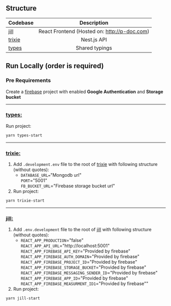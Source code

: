 ## Structure

| Codebase              |                 Description                  |
|:----------------------|:--------------------------------------------:|
| [jill](apps/jill)     | React Frontend (Hosted on: http://p-doc.com) |
| [trixie](apps/trixie) |                 Nest.js API                  |
| [types](libs/types)   |                Shared typings                |

## Run Locally (order is required)

### Pre Requirements
Create a [firebase](https://firebase.google.com) project with enabled **Google Authentication** and **Storage bucket**

---

### [types:](libs/types)
Run project:
```bash
yarn types-start
```

---

### [trixie:](apps/trixie)
1. Add `.development.env` file to the root of [trixie](apps/trixie) with following structure (without quotes):
   * `DATABASE_URL=`"Mongodb url"\
            `PORT`="5001"\
            `FB_BUCKET_URL`="Firebase storage bucket url"
2. Run project:
```bash
yarn trixie-start
```
 
---

### [jill:](apps/jill)
1. Add `.env.development` file to the root of [jill](apps/jill) with following structure (without quotes):
   * `REACT_APP_PRODUCTION`="false"\
     `REACT_APP_API_URL`="http://localhost:5001" \
     `REACT_APP_FIREBASE_API_KEY`="Provided by firebase"\
     `REACT_APP_FIREBASE_AUTH_DOMAIN`="Provided by firebase"\
     `REACT_APP_FIREBASE_PROJECT_ID`="Provided by firebase"\
     `REACT_APP_FIREBASE_STORAGE_BUCKET`="Provided by firebase"\
     `REACT_APP_FIREBASE_MESSAGING_SENDER_ID`="Provided by firebase"\
     `REACT_APP_FIREBASE_APP_ID`="Provided by firebase"\
     `REACT_APP_FIREBASE_MEASURMENT_ID1`="Provided by firebase""
2. Run project:
```bash
yarn jill-start
```
